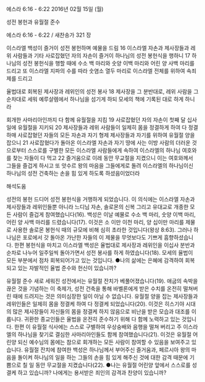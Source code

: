 에스라 6:16 - 6:22 
2016년 02월 15일 (월)

성전 봉헌과 유월절 준수 



에스라 6:16 - 6:22 / 새찬송가 321 장


이스라엘 백성이 즐거이 성전 봉헌하며 예물을 드림
16 이스라엘 자손과 제사장들과 레위 사람들과 기타 사로잡혔던 자의 자손이 즐거이 하나님의 성전 봉헌식을 행하니 17 하나님의 성전 봉헌식을 행할 때에 수소 백 마리와 숫양 이백 마리와 어린 양 사백 마리를 드리고 또 이스라엘 지파의 수를 따라 숫염소 열두 마리로 이스라엘 전체를 위하여 속죄제를 드리고

율법대로 회복된 제사장과 레위인의 성전 봉사
18 제사장을 그 분반대로, 레위 사람을 그 순차대로 세워 예루살렘에서 하나님을 섬기게 하되 모세의 책에 기록된 대로 하게 하니라

회개한 사마리아인까지 다 함께 유월절을 지킴
19 사로잡혔던 자의 자손이 첫째 달 십사일에 유월절을 지키되 20 제사장들과 레위 사람들이 일제히 몸을 정결하게 하여 다 정결하매 사로잡혔던 자들의 모든 자손과 자기 형제 제사장들과 자기를 위하여 유월절 양을 잡으니 21 사로잡혔다가 돌아온 이스라엘 자손과 자기 땅에 사는 이방 사람의 더러운 것으로부터 스스로를 구별한 모든 이스라엘 사람들에게 속하여 이스라엘의 하나님 여호와를 찾는 자들이 다 먹고 22 즐거움으로 이레 동안 무교절을 지켰으니 이는 여호와께서 그들을 즐겁게 하시고 또 앗수르 왕의 마음을 그들에게로 돌려 이스라엘의 하나님이신 하나님의 성전 건축하는 손을 힘 있게 하도록 하셨음이었더라

해석도움





성전의 봉헌
드디어 성전 봉헌식을 거행하게 되었습니다. 이 의식에는 이스라엘 자손과 제사장들과 레위인들뿐 아니라 느디님 자손, 솔로몬의 신복 그리고 유대교로 개종한 모든 사람이 즐겁게 참여했습니다(16). 백성은 이날 예물로 수소 백 마리, 숫양 이백 마리, 어린 양 사백 마리를 드렸습니다(17). 이것은 소 이만 이천 마리, 양 십이만 마리를 제물로 사용한 솔로몬 봉헌식 때의 규모에 비해 심히 초라한 것입니다(왕상 8:63). 그러나 하나님은 포로에서 갓 돌아온 가난한 자들의 이 제물을 무엇보다도 기쁘게 흠향하셨습니다. 한편 봉헌식을 마치고 이스라엘 백성은 율법대로 제사장과 레위인을 이십사 분반과 순차로 나누어 일주일씩 돌아가면서 성전 봉사를 하게 하였습니다(18). 모세의 율법이 모든 부분에서 점차 회복되어가고 있는 것입니다.
●나의 삶에는 은혜에 감격하여 회복되고 있는 자발적인 율법 준수와 헌신이 있습니까?

유월절 준수
새로 세워진 성전에서는 유월절 잔치가 베풀어졌습니다(19). 애굽의 속박을 끊은 것을 기념하는 이 축제가, 성전 건축을 통해 바벨론에게 받은 수치를 온전히 떨쳐버린 때에 드려지는 것은 의미심장한 일이 아닐 수 없습니다. 유월절 양을 잡는 제사장들과 레위인들은 일제히 몸을 정결케 하여 다 정결케 되었습니다(20). 이것은 히스기야 시대의 많은 제사장들이 자신들의 몸을 정결케 하지 않음으로 비난을 받은 모습과 대조를 이룹니다. 귀환한 종교인들은 율법을 온전히 준수하기 위해 다 함께 노력하고 있는 것입니다. 한편 이 유월절 식사에는 스스로 구별하여 우상숭배와 음행을 떨쳐 버리고 주 이스라엘의 하나님을 찾기로 결심한 사마리아인들도 함께 참여했습니다(21). 이것은 유월절 어린양 되신 예수님의 몸에는 참으로 회개하는 모든 사람이 참여할 수 있음을 보여주고 있습니다. 유월절 잔치에 참여한 백성은 하나님께서 부어주신 즐거움과, 페르시아 왕의 마음을 돌이켜 하나님의 일을 하는 그들의 손을 힘 있게 해주신 것에 대한 감격 때문에 기쁨으로 칠 일 동안 무교절을 지켰습니다(22).
●나는 유월절 어린양 앞에서 스스로를 성결케 하고 있습니까? 나에게는 용서받은 죄인의 감격과 찬양이 있습니까?